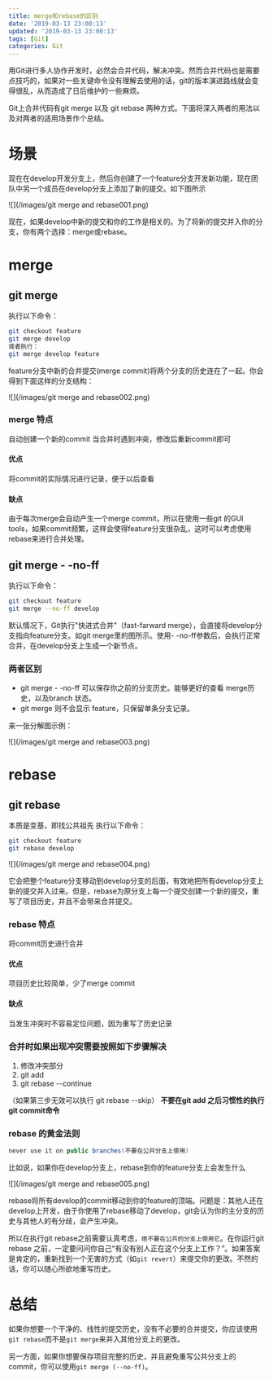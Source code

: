 ```yaml
---
title: merge和rebase的区别
date: '2019-03-13 23:00:13'
updated: '2019-03-13 23:00:13'
tags: [Git]
categories: Git
---
```

用Git进行多人协作开发时，必然会合并代码，解决冲突。然而合并代码也是需要点技巧的，如果对一些关键命令没有理解去使用的话，git的版本演进路线就会变得很乱，从而造成了日后维护的一些麻烦。

Git上合并代码有git merge 以及 git rebase 两种方式。下面将深入两者的用法以及对两者的适用场景作个总结。
<!--more-->

# 场景

现在在develop开发分支上，然后你创建了一个feature分支开发新功能，现在团队中另一个成员在develop分支上添加了新的提交。如下图所示

![](/images/git merge and rebase001.png)

现在，如果develop中新的提交和你的工作是相关的。为了将新的提交并入你的分支，你有两个选择：merge或rebase。

# merge

## git merge

执行以下命令：

```bash
git checkout feature
git merge develop
或者执行：
git merge develop feature
```

feature分支中新的合并提交(merge commit)将两个分支的历史连在了一起。你会得到下面这样的分支结构：

![](/images/git merge and rebase002.png)

### merge 特点

自动创建一个新的commit
当合并时遇到冲突，修改后重新commit即可

#### 优点

将commit的实际情况进行记录，便于以后查看

#### 缺点

由于每次merge会自动产生一个merge commit，所以在使用一些git 的GUI tools，如果commit频繁，这样会使得feature分支很杂乱，这时可以考虑使用rebase来进行合并处理。

## git merge - -no-ff

执行以下命令：

```bash
git checkout feature
git merge --no-ff develop
```

默认情况下，Git执行"快进式合并"（fast-farward merge），会直接将develop分支指向feature分支。如git merge里的图所示。使用- -no-ff参数后，会执行正常合并，在develop分支上生成一个新节点。

### 两者区别

* git merge - -no-ff 可以保存你之前的分支历史。能够更好的查看 merge历史，以及branch 状态。
* git merge 则不会显示 feature，只保留单条分支记录。

来一张分解图示例：

![](/images/git merge and rebase003.png)

# rebase

## git rebase

本质是变基，即找公共祖先
执行以下命令：

```bash
git checkout feature
git rebase develop
```

![](/images/git merge and rebase004.png)

它会把整个feature分支移动到develop分支的后面，有效地把所有develop分支上新的提交并入过来。但是，rebase为原分支上每一个提交创建一个新的提交，重写了项目历史，并且不会带来合并提交。

### rebase 特点

将commit历史进行合并

#### 优点

项目历史比较简单，少了merge commit

#### 缺点

当发生冲突时不容易定位问题，因为重写了历史记录

### 合并时如果出现冲突需要按照如下步骤解决

1. 修改冲突部分
2. git add
3. git rebase --continue

（如果第三步无效可以执行 git rebase --skip）
**不要在git add 之后习惯性的执行 git commit命令**

### rebase 的黄金法则

```java
never use it on public branches(不要在公共分支上使用)
```

比如说，如果你在develop分支上，rebase到你的feature分支上会发生什么

![](/images/git merge and rebase005.png)

rebase将所有develop的commit移动到你的feature的顶端。问题是：其他人还在develop上开发，由于你使用了rebase移动了develop，git会认为你的主分支的历史与其他人的有分歧，会产生冲突。

所以在执行git rebase之前需要认真考虑，`绝不要在公共的分支上使用它`。在你运行git rebase 之前，一定要问问你自己“有没有别人正在这个分支上工作？”。如果答案是肯定的，重新找到一个无害的方式（如`git revert`）来提交你的更改。不然的话，你可以随心所欲地重写历史。

# 总结

如果你想要一个干净的、线性的提交历史，没有不必要的合并提交，你应该使用`git rebase`而不是`git merge`来并入其他分支上的更改。

另一方面，如果你想要保存项目完整的历史，并且避免重写公共分支上的commit，你可以使用`git merge (--no-ff)`。